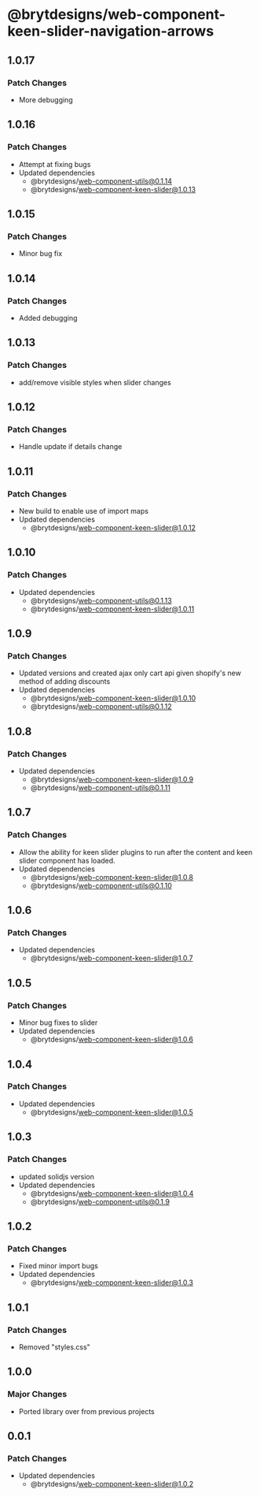 # @brytdesigns/web-component-keen-slider-navigation-arrows

## 1.0.17

### Patch Changes

- More debugging

## 1.0.16

### Patch Changes

- Attempt at fixing bugs
- Updated dependencies
  - @brytdesigns/web-component-utils@0.1.14
  - @brytdesigns/web-component-keen-slider@1.0.13

## 1.0.15

### Patch Changes

- Minor bug fix

## 1.0.14

### Patch Changes

- Added debugging

## 1.0.13

### Patch Changes

- add/remove visible styles when slider changes

## 1.0.12

### Patch Changes

- Handle update if details change

## 1.0.11

### Patch Changes

- New build to enable use of import maps
- Updated dependencies
  - @brytdesigns/web-component-keen-slider@1.0.12

## 1.0.10

### Patch Changes

- Updated dependencies
  - @brytdesigns/web-component-utils@0.1.13
  - @brytdesigns/web-component-keen-slider@1.0.11

## 1.0.9

### Patch Changes

- Updated versions and created ajax only cart api given shopify's new method of adding discounts
- Updated dependencies
  - @brytdesigns/web-component-keen-slider@1.0.10
  - @brytdesigns/web-component-utils@0.1.12

## 1.0.8

### Patch Changes

- Updated dependencies
  - @brytdesigns/web-component-keen-slider@1.0.9
  - @brytdesigns/web-component-utils@0.1.11

## 1.0.7

### Patch Changes

- Allow the ability for keen slider plugins to run after the content and keen slider component has loaded.
- Updated dependencies
  - @brytdesigns/web-component-keen-slider@1.0.8
  - @brytdesigns/web-component-utils@0.1.10

## 1.0.6

### Patch Changes

- Updated dependencies
  - @brytdesigns/web-component-keen-slider@1.0.7

## 1.0.5

### Patch Changes

- Minor bug fixes to slider
- Updated dependencies
  - @brytdesigns/web-component-keen-slider@1.0.6

## 1.0.4

### Patch Changes

- Updated dependencies
  - @brytdesigns/web-component-keen-slider@1.0.5

## 1.0.3

### Patch Changes

- updated solidjs version
- Updated dependencies
  - @brytdesigns/web-component-keen-slider@1.0.4
  - @brytdesigns/web-component-utils@0.1.9

## 1.0.2

### Patch Changes

- Fixed minor import bugs
- Updated dependencies
  - @brytdesigns/web-component-keen-slider@1.0.3

## 1.0.1

### Patch Changes

- Removed "styles.css"

## 1.0.0

### Major Changes

- Ported library over from previous projects

## 0.0.1

### Patch Changes

- Updated dependencies
  - @brytdesigns/web-component-keen-slider@1.0.2
